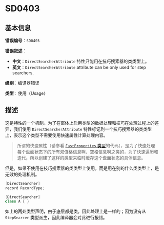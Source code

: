﻿# SD0403
## 基本信息

**错误编号**：`SD0403`

**错误叙述**：

* **中文**：`DirectSearcherAttribute` 特性只能用在技巧搜索器的类类型上。
* **英文**：`DirectSearcherAttribute` attribute can be only used for step searchers.

**级别**：编译器错误

**类型**：使用（Usage）

## 描述

这是特性的一个机制。为了在窗体上启用类型的数据处理和技巧在处理过程上的差异，我们使用 `DirectSearcherAttribute` 特性标记到一个技巧搜索器的类类型上，表示这个类型不需要使用快速属性计算处理内容。

> 所谓的快速属性（请参看 [`FastProperties` 类型](https://github.com/SunnieShine/Sudoku/blob/main/src/Sudoku.Solving/Manual/FastProperties.cs)的代码），是为了快速处理每个盘面状态下的所有双值格信息啊、空格信息啊之类的，为了快速遍历和迭代，所以创建了这样的类型来临时缓存这个盘面状态的具体信息。

但是，如果不使用在技巧搜索器的类类型上使用，而是用在别的什么类类型上，是无效的处理机制。

```csharp
[DirectSearcher]
record RecordType;

[DirectSearcher]
class A { }
```

如上的两处类型声明，由于底层都是类，因此处理上是一样的；因为没有从 `StepSearcer` 类型派生，因此编译器会对此进行报错。